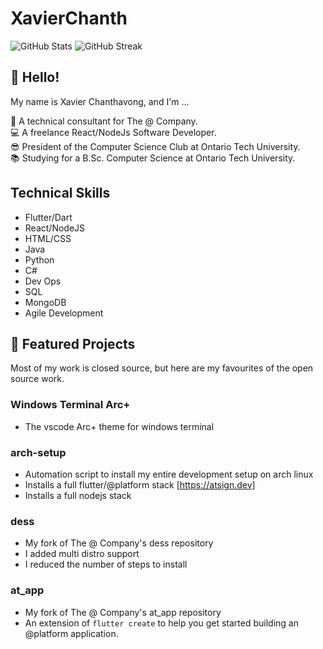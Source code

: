 # XavierChanth

![GitHub Stats](https://github-readme-stats.vercel.app/api?username=xavierchanth&show_icons=true&locale=en&theme=tokyonight&hide_border=true)
![GitHub Streak](http://github-readme-streak-stats.herokuapp.com?user=XavierChanth&theme=tokyonight&hide_border=true)


## 👋 Hello!

My name is Xavier Chanthavong, and I'm ...

💙 A technical consultant for The @ Company.  
💻 A freelance React/NodeJs Software Developer.  
😎 President of the Computer Science Club at Ontario Tech University.  
📚 Studying for a B.Sc. Computer Science at Ontario Tech University.  

## Technical Skills

- Flutter/Dart
- React/NodeJS
- HTML/CSS
- Java
- Python
- C#
- Dev Ops
- SQL
- MongoDB
- Agile Development


## 📃 Featured Projects

Most of my work is closed source, but here are my favourites of the open source work.

### Windows Terminal Arc+

- The vscode Arc+ theme for windows terminal

### arch-setup

- Automation script to install my entire development setup on arch linux
- Installs a full flutter/@platform stack [https://atsign.dev]
- Installs a full nodejs stack

### dess

- My fork of The @ Company's dess repository
- I added multi distro support
- I reduced the number of steps to install

### at_app

- My fork of The @ Company's at_app repository
- An extension of `flutter create` to help you get started building an @platform application.



<!--
**XavierChanth/XavierChanth** is a ✨ _special_ ✨ repository because its `README.md` (this file) appears on your GitHub profile.

Here are some ideas to get you started:

- 🔭 I’m currently working on ...
- 🌱 I’m currently learning ...
- 👯 I’m looking to collaborate on ...
- 🤔 I’m looking for help with ...
- 💬 Ask me about ...
- 📫 How to reach me: ...
- 😄 Pronouns: ...
- ⚡ Fun fact: ...
-->
